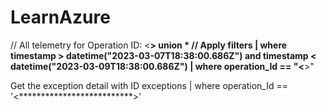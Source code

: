 # LearnAzure

// All telemetry for Operation ID: <**************************>
union *
// Apply filters
| where timestamp > datetime("2023-03-07T18:38:00.686Z") and timestamp < datetime("2023-03-09T18:38:00.686Z")
| where operation_Id == "<**************************>"

Get the exception detail with ID
exceptions
| where operation_Id == '<**************************>'
